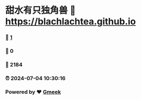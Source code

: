 # 甜水有只独角兽 :link: https://blachlachtea.github.io 
### :page_facing_up: [1](https://blachlachtea.github.io/tag.html) 
### :speech_balloon: 0 
### :hibiscus: 2184 
### :alarm_clock: 2024-07-04 10:30:16 
### Powered by :heart: [Gmeek](https://github.com/Meekdai/Gmeek)
